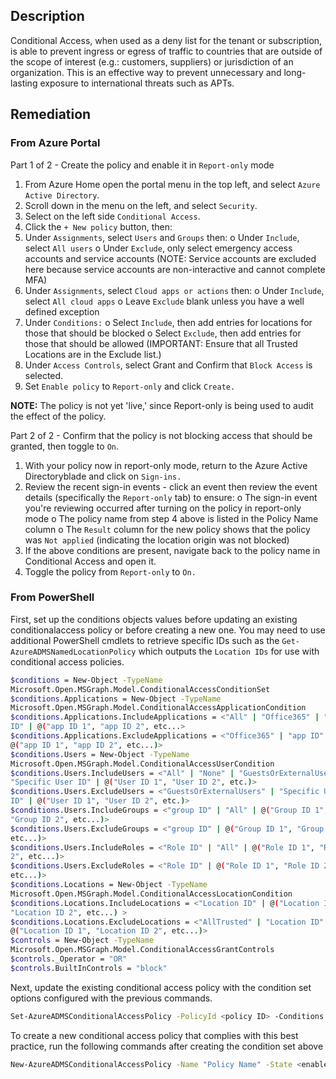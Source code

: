 ## Description

Conditional Access, when used as a deny list for the tenant or subscription, is able to prevent ingress or egress of traffic to countries that are outside of the scope of interest (e.g.: customers, suppliers) or jurisdiction of an organization. This is an effective way to prevent unnecessary and long-lasting exposure to international threats such as APTs.

## Remediation

### From Azure Portal

Part 1 of 2 - Create the policy and enable it in `Report-only` mode

  1. From Azure Home open the portal menu in the top left, and select `Azure Active Directory`.
  2. Scroll down in the menu on the left, and select `Security`.
  3. Select on the left side `Conditional Access`.
  4. Click the `+ New policy` button, then:
  5. Under `Assignments`, select `Users` and `Groups` then:
    o Under `Include`, select `All users`
    o Under `Exclude`, only select emergency access accounts and service accounts (NOTE: Service accounts are excluded here because service
  accounts are non-interactive and cannot complete MFA)
  6. Under `Assignments`, select `Cloud apps or actions` then:
  o Under `Include`, select `All cloud apps`
  o Leave `Exclude` blank unless you have a well defined exception
  7. Under `Conditions:`
  o Select `Include`, then add entries for locations for those that should be
  blocked
  o Select `Exclude`, then add entries for those that should be allowed
  (IMPORTANT: Ensure that all Trusted Locations are in the Exclude list.)
  8. Under `Access Controls`, select Grant and Confirm that `Block Access` is selected.
  9. Set `Enable policy` to `Report-only` and click `Create.`

**NOTE:** The policy is not yet 'live,' since Report-only is being used to audit the effect of the policy.

Part 2 of 2 - Confirm that the policy is not blocking access that should be granted, then toggle to `On`.

  1. With your policy now in report-only mode, return to the Azure Active Directoryblade and click on `Sign-ins.`
  2. Review the recent sign-in events - click an event then review the event details (specifically the `Report-only` tab) to ensure:
    o The sign-in event you're reviewing occurred after turning on the policy in report-only mode
    o The policy name from step 4 above is listed in the Policy Name column
    o The `Result` column for the new policy shows that the policy was `Not applied` (indicating the location origin was not blocked)
  3. If the above conditions are present, navigate back to the policy name in Conditional Access and open it.
  4. Toggle the policy from `Report-only` to `On.`

### From PowerShell

First, set up the conditions objects values before updating an existing conditionalaccess policy or before creating a new one. You may need to use additional PowerShell cmdlets to retrieve specific IDs such as the `Get-AzureADMSNamedLocationPolicy` which outputs the `Location IDs` for use with conditional access policies.

```bash
$conditions = New-Object -TypeName
Microsoft.Open.MSGraph.Model.ConditionalAccessConditionSet
$conditions.Applications = New-Object -TypeName
Microsoft.Open.MSGraph.Model.ConditionalAccessApplicationCondition
$conditions.Applications.IncludeApplications = <"All" | "Office365" | "app
ID" | @("app ID 1", "app ID 2", etc...>
$conditions.Applications.ExcludeApplications = <"Office365" | "app ID" |
@("app ID 1", "app ID 2", etc...)>
$conditions.Users = New-Object -TypeName
Microsoft.Open.MSGraph.Model.ConditionalAccessUserCondition
$conditions.Users.IncludeUsers = <"All" | "None" | "GuestsOrExternalUsers" |
"Specific User ID" | @("User ID 1", "User ID 2", etc.)>
$conditions.Users.ExcludeUsers = <"GuestsOrExternalUsers" | "Specific User
ID" | @("User ID 1", "User ID 2", etc.)>
$conditions.Users.IncludeGroups = <"group ID" | "All" | @("Group ID 1",
"Group ID 2", etc...)>
$conditions.Users.ExcludeGroups = <"group ID" | @("Group ID 1", "Group ID 2",
etc...)>
$conditions.Users.IncludeRoles = <"Role ID" | "All" | @("Role ID 1", "Role ID
2", etc...)>
$conditions.Users.ExcludeRoles = <"Role ID" | @("Role ID 1", "Role ID 2",
etc...)>
$conditions.Locations = New-Object -TypeName
Microsoft.Open.MSGraph.Model.ConditionalAccessLocationCondition
$conditions.Locations.IncludeLocations = <"Location ID" | @("Location ID 1",
"Location ID 2", etc...) >
$conditions.Locations.ExcludeLocations = <"AllTrusted" | "Location ID" |
@("Location ID 1", "Location ID 2", etc...)>
$controls = New-Object -TypeName
Microsoft.Open.MSGraph.Model.ConditionalAccessGrantControls
$controls._Operator = "OR"
$controls.BuiltInControls = "block"
```

Next, update the existing conditional access policy with the condition set options configured with the previous commands.

```bash
Set-AzureADMSConditionalAccessPolicy -PolicyId <policy ID> -Conditions $conditions -GrantControls $controls
```

To create a new conditional access policy that complies with this best practice, run the following commands after creating the condition set above

```bash
New-AzureADMSConditionalAccessPolicy -Name "Policy Name" -State <enabled|disabled> - Conditions $conditions -GrantControls $controls
```
